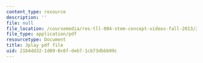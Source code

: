 ```yaml
---
content_type: resource
description: ''
file: null
file_location: /coursemedia/res-tll-004-stem-concept-videos-fall-2013/21b4dd321d090c6fdeb71cb73dbbb99c_nwZ9FbZtOv0.pdf
file_type: application/pdf
resourcetype: Document
title: 3play pdf file
uid: 21b4dd32-1d09-0c6f-deb7-1cb73dbbb99c
---
```

